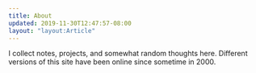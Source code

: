```yaml
---
title: About
updated: 2019-11-30T12:47:57-08:00
layout: "layout:Article"
---
```

I collect notes, projects, and somewhat random thoughts here.
Different versions of this site have been online since sometime in 2000.
